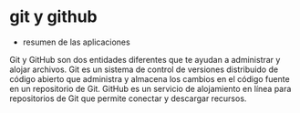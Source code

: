 # git y github 

- resumen de las aplicaciones

Git y GitHub son dos entidades diferentes que te ayudan a administrar y alojar archivos. 
Git es un sistema de control de versiones distribuido de código abierto que administra y almacena los cambios en el código fuente en un repositorio de Git.
GitHub es un servicio de alojamiento en línea para repositorios de Git que permite conectar y descargar recursos. 
